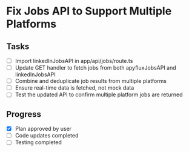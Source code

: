 # Fix Jobs API to Support Multiple Platforms

## Tasks
- [ ] Import linkedInJobsAPI in app/api/jobs/route.ts
- [ ] Update GET handler to fetch jobs from both apyfluxJobsAPI and linkedInJobsAPI
- [ ] Combine and deduplicate job results from multiple platforms
- [ ] Ensure real-time data is fetched, not mock data
- [ ] Test the updated API to confirm multiple platform jobs are returned

## Progress
- [x] Plan approved by user
- [ ] Code updates completed
- [ ] Testing completed
